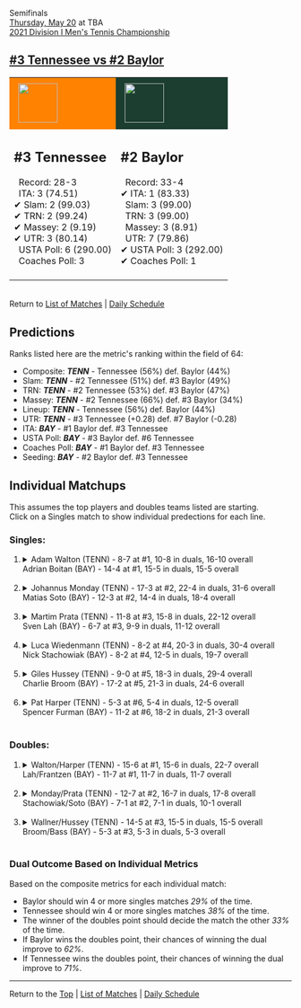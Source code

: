 Semifinals[](#top)<a name="top"></a>  
[Thursday, May 20](../../schedule/05-20.md) at TBA  
[2021 Division I Men's Tennis Championship](../index.md)  
## [#3 Tennessee vs #2 Baylor](https://www.ncaa.com/game/5833431)  

<table><tr style="background-color: #d9d9d9 !important"><td style="background-color: #FF8200 !important"><img src="https://www.ncaa.com/sites/default/files/images/logos/schools/t/tennessee.70.png" width="70" height="70" style="padding: 8px;" /></td><td style="background-color: #1B3E30 !important"><img src="https://www.ncaa.com/sites/default/files/images/logos/schools/b/baylor.70.png" width="70" height="70" style="padding: 8px;" /></td></tr><tr>
<td>  

<h2>#3 Tennessee</h2>  
&nbsp; Record: 28-3<br>  
&nbsp; ITA: 3 (74.51)<br>  
&#10004; Slam: 2 (99.03)<br>  
&#10004; TRN: 2 (99.24)<br>  
&#10004; Massey: 2 (9.19)<br>  
&#10004; UTR: 3 (80.14)<br>  
&nbsp; USTA Poll: 6 (290.00)<br>  
&nbsp; Coaches Poll: 3<br>  
<br>  

</td>
<td>  

<h2>#2 Baylor</h2>  
&nbsp; Record: 33-4<br>  
&#10004; ITA: 1 (83.33)<br>  
&nbsp; Slam: 3 (99.00)<br>  
&nbsp; TRN: 3 (99.00)<br>  
&nbsp; Massey: 3 (8.91)<br>  
&nbsp; UTR: 7 (79.86)<br>  
&#10004; USTA Poll: 3 (292.00)<br>  
&#10004; Coaches Poll: 1<br>  
<br>  

</td>
</tr></table>  


<br>Return to [List of Matches](../index.md) &#124; [Daily Schedule](../../schedule/05-20.md)

## Predictions  

Ranks listed here are the metric's ranking within the field of 64:  
- Composite: ***TENN*** - Tennessee (56%) def. Baylor (44%)  
- Slam: ***TENN*** - #2 Tennessee (51%) def. #3 Baylor (49%)  
- TRN: ***TENN*** - #2 Tennessee (53%) def. #3 Baylor (47%)  
- Massey: ***TENN*** - #2 Tennessee (66%) def. #3 Baylor (34%)  
- Lineup: ***TENN*** - Tennessee (56%) def. Baylor (44%)  
- UTR: ***TENN*** - #3 Tennessee (+0.28) def. #7 Baylor (-0.28)  
- ITA: ***BAY*** - #1 Baylor def. #3 Tennessee  
- USTA Poll: ***BAY*** - #3 Baylor def. #6 Tennessee  
- Coaches Poll: ***BAY*** - #1 Baylor def. #3 Tennessee  
- Seeding: ***BAY*** - #2 Baylor def. #3 Tennessee  

## Individual Matchups  
This assumes the top players and doubles teams listed are starting.  
Click on a Singles match to show individual predections for each line.  

### Singles:  

<ol>
<li><details>
<summary markdown="span">Adam Walton (TENN) - 8-7 at #1, 10-8 in duals, 16-10 overall<br>Adrian Boitan (BAY) - 14-4 at #1, 15-5 in duals, 15-5 overall</summary>
<h4>Predictions</h4><ul>
<li>Composite: <b><i>BAY</i></b> - Boitan (58%) def. Walton (42%)</li>  
<li>Slam: <b><i>BAY</i></b> - Boitan (57%) def. Walton (43%)</li>  
<li>TRN: <b><i>BAY</i></b> - Boitan (67%) def. Walton (33%)</li>  
<li>Massey: <b><i>BAY</i></b> - Boitan (55%) def. Walton (45%)</li>  
<li>UTR: <b><i>BAY</i></b> - Boitan (53%) def. Walton (47%)</li>  
<li>ITA: <b><i>TENN</i></b> - Walton (42.60) def. Boitan (31.04)</li>  
</ul>
</details>&nbsp;</li>
<li><details>
<summary markdown="span">Johannus Monday (TENN) - 17-3 at #2, 22-4 in duals, 31-6 overall<br>Matias Soto (BAY) - 12-3 at #2, 14-4 in duals, 18-4 overall</summary>
<h4>Predictions</h4><ul>
<li>Composite: <b><i>BAY</i></b> - Soto (57%) def. Monday (43%)</li>  
<li>Slam: <b><i>BAY</i></b> - Soto (55%) def. Monday (45%)</li>  
<li>TRN: <b><i>BAY</i></b> - Soto (61%) def. Monday (39%)</li>  
<li>Massey: <b><i>TENN</i></b> - Monday (51%) def. Soto (49%)</li>  
<li>UTR: <b><i>BAY</i></b> - Soto (65%) def. Monday (35%)</li>  
<li>ITA: <b><i>TENN</i></b> - Monday (43.71) def. Soto (41.70)</li>  
</ul>
</details>&nbsp;</li>
<li><details>
<summary markdown="span">Martim Prata (TENN) - 11-8 at #3, 15-8 in duals, 22-12 overall<br>Sven Lah (BAY) - 6-7 at #3, 9-9 in duals, 11-12 overall</summary>
<h4>Predictions</h4><ul>
<li>Composite: <b><i>TENN</i></b> - Prata (71%) def. Lah (29%)</li>  
<li>Slam: <b><i>TENN</i></b> - Prata (67%) def. Lah (33%)</li>  
<li>TRN: <b><i>TENN</i></b> - Prata (66%) def. Lah (34%)</li>  
<li>Massey: <b><i>TENN</i></b> - Prata (71%) def. Lah (29%)</li>  
<li>UTR: <b><i>TENN</i></b> - Prata (77%) def. Lah (23%)</li>  
<li>ITA: <b><i>TENN</i></b> - Prata (18.77) def. Lah (4.25)</li>  
</ul>
</details>&nbsp;</li>
<li><details>
<summary markdown="span">Luca Wiedenmann (TENN) - 8-2 at #4, 20-3 in duals, 30-4 overall<br>Nick Stachowiak (BAY) - 8-2 at #4, 12-5 in duals, 19-7 overall</summary>
<h4>Predictions</h4><ul>
<li>Composite: <b><i>TENN</i></b> - Wiedenmann (68%) def. Stachowiak (32%)</li>  
<li>Slam: <b><i>TENN</i></b> - Wiedenmann (65%) def. Stachowiak (35%)</li>  
<li>TRN: <b><i>TENN</i></b> - Wiedenmann (68%) def. Stachowiak (32%)</li>  
<li>Massey: <b><i>TENN</i></b> - Wiedenmann (63%) def. Stachowiak (37%)</li>  
<li>UTR: <b><i>TENN</i></b> - Wiedenmann (77%) def. Stachowiak (23%)</li>  
<li>ITA: <b><i>TENN</i></b> - Wiedenmann (4.02) def. Stachowiak (3.38)</li>  
</ul>
</details>&nbsp;</li>
<li><details>
<summary markdown="span">Giles Hussey (TENN) - 9-0 at #5, 18-3 in duals, 29-4 overall<br>Charlie Broom (BAY) - 17-2 at #5, 21-3 in duals, 24-6 overall</summary>
<h4>Predictions</h4><ul>
<li>Composite: <b><i>TENN</i></b> - Hussey (61%) def. Broom (39%)</li>  
<li>Slam: <b><i>TENN</i></b> - Hussey (62%) def. Broom (38%)</li>  
<li>TRN: <b><i>TENN</i></b> - Hussey (64%) def. Broom (36%)</li>  
<li>Massey: <b><i>TENN</i></b> - Hussey (59%) def. Broom (41%)</li>  
<li>UTR: <b><i>TENN</i></b> - Hussey (59%) def. Broom (41%)</li>  
<li>ITA: <b><i>TENN</i></b> - Hussey (7.54) def. Broom (3.72)</li>  
</ul>
</details>&nbsp;</li>
<li><details>
<summary markdown="span">Pat Harper (TENN) - 5-3 at #6, 5-4 in duals, 12-5 overall<br>Spencer Furman (BAY) - 11-2 at #6, 18-2 in duals, 21-3 overall</summary>
<h4>Predictions</h4><ul>
<li>Composite: <b><i>BAY</i></b> - Furman (70%) def. Harper (30%)</li>  
<li>Slam: <b><i>BAY</i></b> - Furman (60%) def. Harper (40%)</li>  
<li>TRN: <b><i>BAY</i></b> - Furman (70%) def. Harper (30%)</li>  
<li>Massey: <b><i>BAY</i></b> - Furman (74%) def. Harper (26%)</li>  
<li>UTR: <b><i>BAY</i></b> - Furman (75%) def. Harper (25%)</li>  
<li>ITA: <b><i>TENN</i></b> - Harper (5.43) def. Furman (4.24)</li>  
</ul>
</details>&nbsp;</li>
</ol>

### Doubles:  

<ol>
<li><details>
<summary markdown="span">Walton/Harper (TENN) - 15-6 at #1, 15-6 in duals, 22-7 overall<br>Lah/Frantzen (BAY) - 11-7 at #1, 11-7 in duals, 11-7 overall</summary>
<br>Sorry, we don't have any metrics for this match
</details>&nbsp;</li>
<li><details>
<summary markdown="span">Monday/Prata (TENN) - 12-7 at #2, 16-7 in duals, 17-8 overall<br>Stachowiak/Soto (BAY) - 7-1 at #2, 7-1 in duals, 10-1 overall</summary>
<br>Sorry, we don't have any metrics for this match
</details>&nbsp;</li>
<li><details>
<summary markdown="span">Wallner/Hussey (TENN) - 14-5 at #3, 15-5 in duals, 15-5 overall<br>Broom/Bass (BAY) - 5-3 at #3, 5-3 in duals, 5-3 overall</summary>
<br>Sorry, we don't have any metrics for this match
</details>&nbsp;</li>
</ol>

### Dual Outcome Based on Individual Metrics  
  
Based on the composite metrics for each individual match:  
- Baylor should win 4 or more singles matches *29%* of the time.  
- Tennessee should win 4 or more singles matches *38%* of the time.  
- The winner of the doubles point should decide the match the other *33%* of the time.  
- If Baylor wins the doubles point, their chances of winning the dual improve to *62%*.  
- If Tennessee wins the doubles point, their chances of winning the dual improve to *71%*.  
  
------

Return to the [Top](#top) &#124; [List of Matches](../index.md) &#124; [Daily Schedule](../../schedule/05-20.md)  
